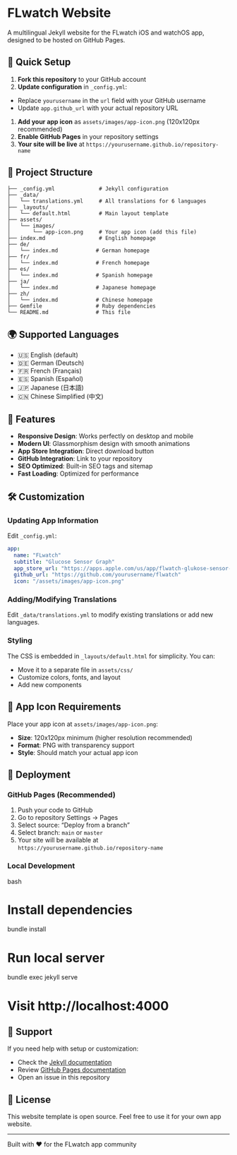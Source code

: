 # FLwatch Website

A multilingual Jekyll website for the FLwatch iOS and watchOS app, designed to be hosted on GitHub Pages.

## 🚀 Quick Setup

1. **Fork this repository** to your GitHub account
1. **Update configuration** in `_config.yml`:
- Replace `yourusername` in the `url` field with your GitHub username
- Update `app.github_url` with your actual repository URL
1. **Add your app icon** as `assets/images/app-icon.png` (120x120px recommended)
1. **Enable GitHub Pages** in your repository settings
1. **Your site will be live** at `https://yourusername.github.io/repository-name`

## 📁 Project Structure

```
├── _config.yml              # Jekyll configuration
├── _data/
│   └── translations.yml     # All translations for 6 languages
├── _layouts/
│   └── default.html         # Main layout template
├── assets/
│   └── images/
│       └── app-icon.png     # Your app icon (add this file)
├── index.md                 # English homepage
├── de/
│   └── index.md            # German homepage
├── fr/
│   └── index.md            # French homepage
├── es/
│   └── index.md            # Spanish homepage
├── ja/
│   └── index.md            # Japanese homepage
├── zh/
│   └── index.md            # Chinese homepage
├── Gemfile                 # Ruby dependencies
└── README.md               # This file
```

## 🌍 Supported Languages

- 🇺🇸 English (default)
- 🇩🇪 German (Deutsch)
- 🇫🇷 French (Français)
- 🇪🇸 Spanish (Español)
- 🇯🇵 Japanese (日本語)
- 🇨🇳 Chinese Simplified (中文)

## 🎨 Features

- **Responsive Design**: Works perfectly on desktop and mobile
- **Modern UI**: Glassmorphism design with smooth animations
- **App Store Integration**: Direct download button
- **GitHub Integration**: Link to your repository
- **SEO Optimized**: Built-in SEO tags and sitemap
- **Fast Loading**: Optimized for performance

## 🛠️ Customization

### Updating App Information

Edit `_config.yml`:

```yaml
app:
  name: "FLwatch"
  subtitle: "Glucose Sensor Graph"
  app_store_url: "https://apps.apple.com/us/app/flwatch-glukose-sensor-graph/id6670172928"
  github_url: "https://github.com/yourusername/flwatch"
  icon: "/assets/images/app-icon.png"
```

### Adding/Modifying Translations

Edit `_data/translations.yml` to modify existing translations or add new languages.

### Styling

The CSS is embedded in `_layouts/default.html` for simplicity. You can:

- Move it to a separate file in `assets/css/`
- Customize colors, fonts, and layout
- Add new components

## 📱 App Icon Requirements

Place your app icon at `assets/images/app-icon.png`:

- **Size**: 120x120px minimum (higher resolution recommended)
- **Format**: PNG with transparency support
- **Style**: Should match your actual app icon

## 🚀 Deployment

### GitHub Pages (Recommended)

1. Push your code to GitHub
1. Go to repository Settings → Pages
1. Select source: “Deploy from a branch”
1. Select branch: `main` or `master`
1. Your site will be available at `https://yourusername.github.io/repository-name`

### Local Development

bash
# Install dependencies
bundle install

# Run local server
bundle exec jekyll serve

# Visit http://localhost:4000


## 📧 Support

If you need help with setup or customization:

- Check the [Jekyll documentation](https://jekyllrb.com/docs/)
- Review [GitHub Pages documentation](https://docs.github.com/en/pages)
- Open an issue in this repository

## 📄 License

This website template is open source. Feel free to use it for your own app website.

-----

Built with ❤️ for the FLwatch app community
